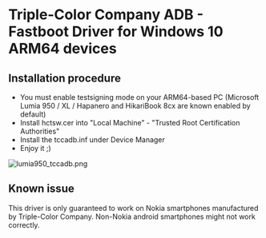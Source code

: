 # Triple-Color Company ADB - Fastboot Driver for Windows 10 ARM64 devices

## Installation procedure

* You must enable testsigning mode on your ARM64-based PC (Microsoft Lumia 950 / XL / Hapanero and HikariBook 8cx are known enabled by default)
* Install hctsw.cer into "Local Machine" - "Trusted Root Certification Authorities"
* Install the tccadb.inf under Device Manager
* Enjoy it ;)

![lumia950_tccadb.png](https://i.imgur.com/610ZiAr.png)

## Known issue

This driver is only guaranteed to work on Nokia smartphones manufactured by Triple-Color Company. Non-Nokia android smartphones might not work correctly. 

